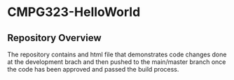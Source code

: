 # CMPG323-HelloWorld
## Repository Overview
The repository contains and html file that demonstrates code changes done at the development brach and then pushed to the
main/master branch once the code has been approved and passed the build process.
